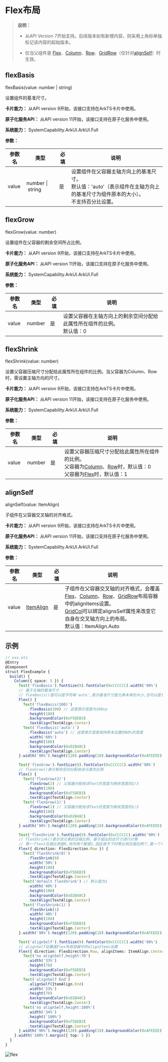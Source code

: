 # Flex布局

>  **说明：**
>  - 从API Version 7开始支持。后续版本如有新增内容，则采用上角标单独标记该内容的起始版本。
>
>  - 仅当父组件是 [Flex](ts-container-flex.md)、[Column](ts-container-column.md)、[Row](ts-container-row.md)、[GridRow](ts-container-gridrow.md)（仅针对[alignSelf](#alignself)）时生效。

## flexBasis

flexBasis(value: number | string)

设置组件的基准尺寸。

**卡片能力：** 从API version 9开始，该接口支持在ArkTS卡片中使用。

**原子化服务API：** 从API version 11开始，该接口支持在原子化服务中使用。

**系统能力：** SystemCapability.ArkUI.ArkUI.Full

**参数：** 

| 参数名 | 类型                       | 必填 | 说明                                                         |
| ------ | -------------------------- | ---- | ------------------------------------------------------------ |
| value  | number&nbsp;\|&nbsp;string | 是   | 设置组件在父容器主轴方向上的基准尺寸。<br/>默认值：'auto'（表示组件在主轴方向上的基准尺寸为组件原本的大小）。<br/>不支持百分比设置。 |

## flexGrow

flexGrow(value: number)

设置组件在父容器的剩余空间所占比例。

**卡片能力：** 从API version 9开始，该接口支持在ArkTS卡片中使用。

**原子化服务API：** 从API version 11开始，该接口支持在原子化服务中使用。

**系统能力：** SystemCapability.ArkUI.ArkUI.Full

**参数：** 

| 参数名 | 类型   | 必填 | 说明                                                         |
| ------ | ------ | ---- | ------------------------------------------------------------ |
| value  | number | 是   | 设置父容器在主轴方向上的剩余空间分配给此属性所在组件的比例。<br/>默认值：0 |

## flexShrink

flexShrink(value: number)

设置父容器压缩尺寸分配给此属性所在组件的比例。当父容器为Column、Row时，需设置主轴方向的尺寸。

**卡片能力：** 从API version 9开始，该接口支持在ArkTS卡片中使用。

**原子化服务API：** 从API version 11开始，该接口支持在原子化服务中使用。

**系统能力：** SystemCapability.ArkUI.ArkUI.Full

**参数：** 

| 参数名 | 类型   | 必填 | 说明                                                         |
| ------ | ------ | ---- | ------------------------------------------------------------ |
| value  | number | 是   | 设置父容器压缩尺寸分配给此属性所在组件的比例。<br/>父容器为[Column](ts-container-column.md)、[Row](ts-container-row.md)时，默认值：0<br/> 父容器为[Flex](ts-container-flex.md)时，默认值：1 |

## alignSelf

alignSelf(value: ItemAlign)

子组件在父容器交叉轴的对齐格式。

**卡片能力：** 从API version 9开始，该接口支持在ArkTS卡片中使用。

**原子化服务API：** 从API version 11开始，该接口支持在原子化服务中使用。

**系统能力：** SystemCapability.ArkUI.ArkUI.Full

**参数：** 

| 参数名 | 类型                                        | 必填 | 说明                                                         |
| ------ | ------------------------------------------- | ---- | ------------------------------------------------------------ |
| value  | [ItemAlign](ts-appendix-enums.md#itemalign) | 是   | 子组件在父容器交叉轴的对齐格式，会覆盖[Flex](ts-container-flex.md)、[Column](ts-container-column.md)、[Row](ts-container-row.md)、[GridRow](ts-container-gridrow.md)布局容器中的alignItems设置。<br/>[GridCol](./ts-container-gridcol.md)可以绑定alignsSelf属性来改变它自身在交叉轴方向上的布局。<br/>默认值：ItemAlign.Auto |


## 示例

```ts
// xxx.ets
@Entry
@Component
struct FlexExample {
  build() {
    Column({ space: 5 }) {
      Text('flexBasis').fontSize(9).fontColor(0xCCCCCC).width('90%')
      // 基于主轴的基准尺寸
      // flexBasis()值可以是字符串'auto',表示基准尺寸是元素本来的大小,也可以是长度设置，相当于.width()/.height()
      Flex() {
        Text('flexBasis(100)')
          .flexBasis(100) // 这里表示宽度为100vp
          .height(100)
          .backgroundColor(0xF5DEB3)
          .textAlign(TextAlign.Center)
        Text(`flexBasis('auto')`)
          .flexBasis('auto') // 这里表示宽度保持原本设置的60%的宽度
          .width('60%')
          .height(100)
          .backgroundColor(0xD2B48C)
          .textAlign(TextAlign.Center)
      }.width('90%').height(120).padding(10).backgroundColor(0xAFEEEE)

      Text('flexGrow').fontSize(9).fontColor(0xCCCCCC).width('90%')
      // flexGrow()表示剩余空间分配给该元素的比例
      Flex() {
        Text('flexGrow(2)')
          .flexGrow(2) // 父容器分配给该Text的宽度为剩余宽度的2/3
          .height(100)
          .backgroundColor(0xF5DEB3)
          .textAlign(TextAlign.Center)
        Text('flexGrow(1)')
          .flexGrow(1) // 父容器分配给该Text的宽度为剩余宽度的1/3
          .height(100)
          .backgroundColor(0xD2B48C)
          .textAlign(TextAlign.Center)
      }.width('90%').height(120).padding(10).backgroundColor(0xAFEEEE)

      Text('flexShrink').fontSize(9).fontColor(0xCCCCCC).width('90%')
      // flexShrink()表示该元素的压缩比例，基于超出的总尺寸进行计算
      // 第一个text压缩比例是0,另外两个都是1,因此放不下时等比例压缩后两个,第一个不压缩
      Flex({ direction: FlexDirection.Row }) {
        Text('flexShrink(0)')
          .flexShrink(0)
          .width('50%')
          .height(100)
          .backgroundColor(0xF5DEB3)
          .textAlign(TextAlign.Center)
        Text('default flexShrink') // 默认值为1
          .width('40%')
          .height(100)
          .backgroundColor(0xD2B48C)
          .textAlign(TextAlign.Center)
        Text('flexShrink(1)')
          .flexShrink(1)
          .width('40%')
          .height(100)
          .backgroundColor(0xF5DEB3)
          .textAlign(TextAlign.Center)
      }.width('90%').height(120).padding(10).backgroundColor(0xAFEEEE)

      Text('alignSelf').fontSize(9).fontColor(0xCCCCCC).width('90%')
      // alignSelf会覆盖Flex布局容器中的alignItems设置
      Flex({ direction: FlexDirection.Row, alignItems: ItemAlign.Center }) {
        Text('no alignSelf,height:70')
          .width('33%')
          .height(70)
          .backgroundColor(0xF5DEB3)
          .textAlign(TextAlign.Center)
        Text('alignSelf End')
          .alignSelf(ItemAlign.End)
          .width('33%')
          .height(70)
          .backgroundColor(0xD2B48C)
          .textAlign(TextAlign.Center)
        Text('no alignSelf,height:100%')
          .width('34%')
          .height('100%')
          .backgroundColor(0xF5DEB3)
          .textAlign(TextAlign.Center)
      }.width('90%').height(120).padding(10).backgroundColor(0xAFEEEE)
    }.width('100%').margin({ top: 5 })
  }
}
```

![flex](figures/flex.PNG)
